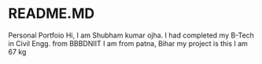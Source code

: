 # README.MD
Personal Portfoio
 Hi, I am Shubham kumar ojha.
    I had completed my B-Tech in Civil Engg. from BBBDNIIT
    I am from patna, Bihar
    my project is this
    I am 67 kg
